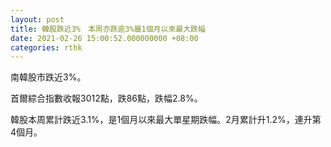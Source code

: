 ```yaml
---
layout: post
title: 韓股跌近3%　本周亦跌逾3%屬1個月以來最大跌幅
date: 2021-02-26 15:00:52.000000000 +08:00
categories: rthk
---
```


南韓股市跌近3%。

首爾綜合指數收報3012點，跌86點，跌幅2.8%。

韓股本周累計跌近3.1%，是1個月以來最大單星期跌幅。2月累計升1.2%，連升第4個月。
